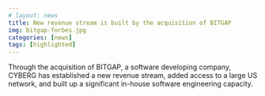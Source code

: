 ```yaml
---
# layout: news
title: New revenue stream is built by the acquisition of BITGAP
img: bitgap-forbes.jpg
categories: [news]
tags: [highlighted]
---
```


Through the acquisition of BITGAP, a software developing company, CYBERG has established a new revenue stream, added access to a large US network, and built up a significant in-house software engineering capacity. 